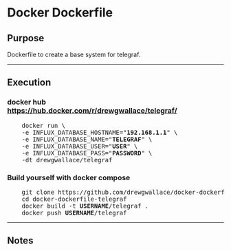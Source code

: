 # Docker Dockerfile



## Purpose
  Dockerfile to create a base system for telegraf.
  
----

## Execution

### docker hub <br> https://hub.docker.com/r/drewgwallace/telegraf/
<pre>
    docker run \
    -e INFLUX_DATABASE_HOSTNAME="<b>192.168.1.1</b>" \
    -e INFLUX_DATABASE_NAME="<b>TELEGRAF</b>" \
    -e INFLUX_DATABASE_USER="<b>USER</b>" \
    -e INFLUX_DATABASE_PASS="<b>PASSWORD</b>" \
    -dt drewgwallace/telegraf
</pre>
### Build yourself with docker compose
<pre>
    git clone https://github.com/drewgwallace/docker-dockerfile-telegraf.git
    cd docker-dockerfile-telegraf
    docker build -t <b>USERNAME</b>/telegraf .
    docker push <b>USERNAME</b>/telegraf
</pre>   


----

## Notes
